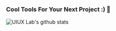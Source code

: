 ### Cool Tools For Your Next Project :) 🍄

![UIUX Lab's github stats](https://github-readme-stats.vercel.app/api?username=xizon&show_icons=true&theme=radical&show_owner=true)
